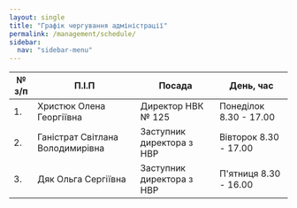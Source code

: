 ```yaml
---
layout: single
title: "Графік чергування адміністрації"
permalink: /management/schedule/
sidebar:
  nav: "sidebar-menu"
---
```


| №  з/п | П.І.П                            | Посада                    | День, час              |
|--------|----------------------------------|---------------------------|------------------------|
| 1.     | Христюк Олена Георгіївна         | Директор НВК № 125        | Понеділок 8.30 - 17.00 |
| 2.     | Ганістрат Світлана Володимирівна | Заступник директора з НВР | Вівторок 8.30 - 17.00  |
| 3.     | Дяк Ольга Сергіївна              | Заступник директора з НВР | П'ятниця 8.30 - 16.00  |
